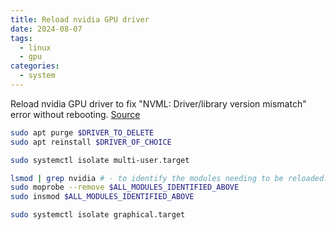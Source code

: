 ```yaml
---
title: Reload nvidia GPU driver
date: 2024-08-07
tags:
  - linux
  - gpu
categories:
  - system
---
```


Reload nvidia GPU driver to fix "NVML: Driver/library version mismatch" error without rebooting. [Source](https://forums.developer.nvidia.com/t/how-to-fix-nvml-driver-library-version-mismatch-without-rebooting/269998)

<!-- more -->

```bash
sudo apt purge $DRIVER_TO_DELETE
sudo apt reinstall $DRIVER_OF_CHOICE

sudo systemctl isolate multi-user.target

lsmod | grep nvidia # - to identify the modules needing to be reloaded.
sudo moprobe --remove $ALL_MODULES_IDENTIFIED_ABOVE
sudo insmod $ALL_MODULES_IDENTIFIED_ABOVE

sudo systemctl isolate graphical.target
```
